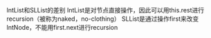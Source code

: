 IntList和SLList的差别
IntList是对节点直接操作，因此可以用this.rest进行recursion（被称为naked，no-clothing）
SLList是通过操作first来改变IntNode，不能用first.next进行recursion
